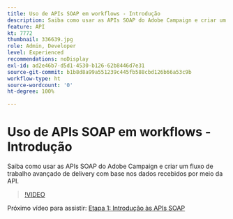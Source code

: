 ```yaml
---
title: Uso de APIs SOAP em workflows - Introdução
description: Saiba como usar as APIs SOAP do Adobe Campaign e criar um fluxo de trabalho avançado de delivery com base nos dados recebidos por meio da API.
feature: API
kt: 7772
thumbnail: 336639.jpg
role: Admin, Developer
level: Experienced
recommendations: noDisplay
exl-id: ad2e46b7-d5d1-4530-b126-62b8446d7e31
source-git-commit: b1b8d8a99a551239c445fb588cbd126b66a53c9b
workflow-type: ht
source-wordcount: '0'
ht-degree: 100%

---
```


# Uso de APIs SOAP em workflows - Introdução

Saiba como usar as APIs SOAP do Adobe Campaign e criar um fluxo de trabalho avançado de delivery com base nos dados recebidos por meio da API.

>[!VIDEO](https://video.tv.adobe.com/v/336639?quality=12&learn=on)

Próximo vídeo para assistir: [Etapa 1: Introdução às APIs SOAP](/help/tutorial-use-soap-apis/get-started-with-soap-apis.md)

